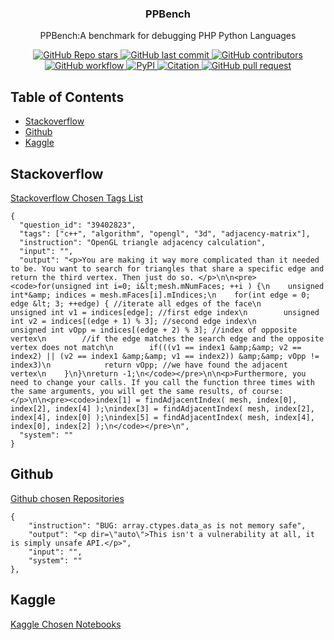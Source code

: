 <h3 align="center">
PPBench
</h3>
<p align="center">
PPBench:A benchmark for debugging PHP Python Languages
</p>

<div align="center">

<a href="https://github.com/hiyouga/LLaMA-Factory/stargazers">
    <img src="https://img.shields.io/github/stars/hiyouga/LLaMA-Factory?style=social" alt="GitHub Repo stars"/>
</a>
<a href="https://github.com/NoumanAhmad448/PPBench/commits/master">
    <img src="https://img.shields.io/github/last-commit/NoumanAhmad448/PPBench" alt="GitHub last commit"/>
</a>
<a href="https://github.com/hiyouga/LLaMA-Factory/graphs/contributors">
    <img src="https://img.shields.io/github/contributors/hiyouga/LLaMA-Factory?color=orange" alt="GitHub contributors"/>
</a>
<a href="https://github.com/hiyouga/LLaMA-Factory/actions/workflows/tests.yml">
    <img src="https://github.com/hiyouga/LLaMA-Factory/actions/workflows/tests.yml/badge.svg" alt="GitHub workflow"/>
</a>
<a href="https://pypi.org/project/llamafactory/">
    <img src="https://img.shields.io/pypi/v/llamafactory" alt="PyPI"/>
</a>
<a href="https://scholar.google.com/scholar?cites=12620864006390196564">
    <img src="https://img.shields.io/badge/citation-238-green" alt="Citation"/>
</a>
<a href="https://github.com/hiyouga/LLaMA-Factory/pulls">
    <img src="https://img.shields.io/badge/PRs-welcome-blue" alt="GitHub pull request"/>
</a>

</div>


## Table of Contents

- [Stackoverflow](#Stackoverflow)
- [Github](#github)
- [Kaggle](#kaggle)


## Stackoverflow
[Stackoverflow Chosen Tags List](/stackoverflow_unique_tags.json)

```
{
  "question_id": "39402823",
  "tags": ["c++", "algorithm", "opengl", "3d", "adjacency-matrix"],
  "instruction": "OpenGL triangle adjacency calculation",
  "input": "",
  "output": "<p>You are making it way more complicated than it needed to be. You want to search for triangles that share a specific edge and return the third vertex. Then just do so. </p>\n\n<pre><code>for(unsigned int i=0; i&lt;mesh.mNumFaces; ++i ) {\n    unsigned int*&amp; indices = mesh.mFaces[i].mIndices;\n    for(int edge = 0; edge &lt; 3; ++edge) { //iterate all edges of the face\n        unsigned int v1 = indices[edge]; //first edge index\n        unsigned int v2 = indices[(edge + 1) % 3]; //second edge index\n        unsigned int vOpp = indices[(edge + 2) % 3]; //index of opposite vertex\n        //if the edge matches the search edge and the opposite vertex does not match\n        if(((v1 == index1 &amp;&amp; v2 == index2) || (v2 == index1 &amp;&amp; v1 == index2)) &amp;&amp; vOpp != index3)\n            return vOpp; //we have found the adjacent vertex\n    }\n}\nreturn -1;\n</code></pre>\n\n<p>Furthermore, you need to change your calls. If you call the function three times with the same arguments, you will get the same results, of course:</p>\n\n<pre><code>index[1] = findAdjacentIndex( mesh, index[0], index[2], index[4] );\nindex[3] = findAdjacentIndex( mesh, index[2], index[4], index[0] );\nindex[5] = findAdjacentIndex( mesh, index[4], index[0], index[2] );\n</code></pre>\n",
  "system": ""
}
```

## Github
[Github chosen Repositories](/github_repos.json)
```
{
    "instruction": "BUG: array.ctypes.data_as is not memory safe",
    "output": "<p dir=\"auto\">This isn't a vulnerability at all, it is simply unsafe API.</p>",
    "input": "",
    "system": ""
},
```

## Kaggle
[Kaggle Chosen Notebooks](/kaggle_urls.txt)

